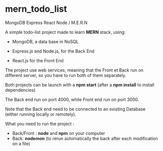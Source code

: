 # mern_todo_list
MongoDB Express React Node / M.E.R.N



A simple todo-list project made to learn **MERN** stack, using:

* MongoDB, a data base in NoSQL 

* Express.js and Node.js, for the Back End
* React.js for the Front End



The project use web services, meaning that the Front et Back run on different server, so you have to run both of them separately. 

Both projects can be launch with a **npm start** (after a **npm install** to install dependencies)

The Back end run on port 4000, while Front end run on port 3000.



Note that the Back end need to be connected to an existing Database (either running locally or remotely).



What you need to run the project :

* Back/Front : **node** and **npm** on your computer
* Back: **nodemon** (to rerun automatically the back after each modification on a file)